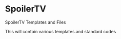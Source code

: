 # SpoilerTV
SpoilerTV Templates and Files

This will contain various templates and standard codes


